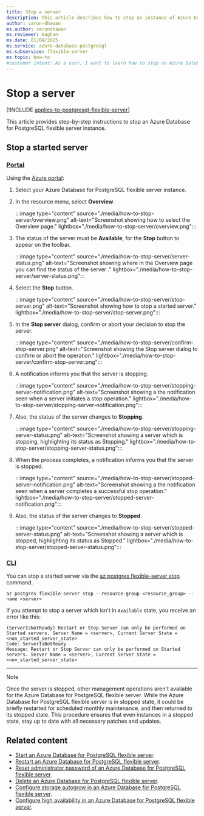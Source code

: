 ```yaml
---
title: Stop a server
description: This article describes how to stop an instance of Azure Database for PostgreSQL flexible server.
author: varun-dhawan
ms.author: varundhawan
ms.reviewer: maghan
ms.date: 01/04/2025
ms.service: azure-database-postgresql
ms.subservice: flexible-server
ms.topic: how-to
#customer intent: As a user, I want to learn how to stop an Azure Database for PostgreSQL flexible server instance, so that I can manage my server efficiently.
---
```


# Stop a server

[!INCLUDE [applies-to-postgresql-flexible-server](~/reusable-content/ce-skilling/azure/includes/postgresql/includes/applies-to-postgresql-flexible-server.md)]

This article provides step-by-step instructions to stop an Azure Database for PostgreSQL flexible server instance.

## Stop a started server

### [Portal](#tab/portal-stop-server)

Using the [Azure portal](https://portal.azure.com/):

1. Select your Azure Database for PostgreSQL flexible server instance.

2. In the resource menu, select **Overview**.

    :::image type="content" source="./media/how-to-stop-server/overview.png" alt-text="Screenshot showing how to select the Overview page." lightbox="./media/how-to-stop-server/overview.png":::

3. The status of the server must be **Available**, for the **Stop** button to appear on the toolbar.

    :::image type="content" source="./media/how-to-stop-server/server-status.png" alt-text="Screenshot showing where in the Overview page you can find the status of the server ." lightbox="./media/how-to-stop-server/server-status.png":::

4. Select the **Stop** button.

    :::image type="content" source="./media/how-to-stop-server/stop-server.png" alt-text="Screenshot showing how to stop a started server." lightbox="./media/how-to-stop-server/stop-server.png":::

5. In the **Stop server** dialog, confirm or abort your decision to stop the server.

    :::image type="content" source="./media/how-to-stop-server/confirm-stop-server.png" alt-text="Screenshot showing the Stop server dialog to confirm or abort the operation." lightbox="./media/how-to-stop-server/confirm-stop-server.png":::

6. A notification informs you that the server is stopping.

    :::image type="content" source="./media/how-to-stop-server/stopping-server-notification.png" alt-text="Screenshot showing a the notification seen when a server initiates a stop operation." lightbox="./media/how-to-stop-server/stopping-server-notification.png":::

7. Also, the status of the server changes to **Stopping**.

    :::image type="content" source="./media/how-to-stop-server/stopping-server-status.png" alt-text="Screenshot showing a server which is stopping, highlighting its status as Stopping." lightbox="./media/how-to-stop-server/stopping-server-status.png":::

8. When the process completes, a notification informs you that the server is stopped.

    :::image type="content" source="./media/how-to-stop-server/stopped-server-notification.png" alt-text="Screenshot showing a the notification seen when a server completes a successful stop operation." lightbox="./media/how-to-stop-server/stopped-server-notification.png":::

9. Also, the status of the server changes to **Stopped**.

    :::image type="content" source="./media/how-to-stop-server/stopped-server-status.png" alt-text="Screenshot showing a server which is stopped, highlighting its status as Stopped." lightbox="./media/how-to-stop-server/stopped-server-status.png":::

### [CLI](#tab/cli-stop-server)

You can stop a started server via the [az postgres flexible-server stop](/cli/azure/postgres/flexible-server#az-postgres-flexible-server-stop) command.

```azurecli-interactive
az postgres flexible-server stop --resource-group <resource_group> --name <server>
```

If you attempt to stop a server which isn't in `Available` state, you receive an error like this:

```output
(ServerIsNotReady) Restart or Stop Server can only be performed on Started servers. Server Name = <server>, Current Server State = <non_started_server_state>
Code: ServerIsNotReady
Message: Restart or Stop Server can only be performed on Started servers. Server Name = <server>, Current Server State = <non_started_server_state>
```

---

> [!NOTE]
> Once the server is stopped, other management operations aren't available for the Azure Database for PostgreSQL flexible server.
> While the Azure Database for PostgreSQL flexible server is in stopped state, it could be briefly restarted for scheduled monthly maintenance, and then returned to its stopped state. This procedure ensures that even instances in a stopped state, stay up to date with all necessary patches and updates.

## Related content

- [Start an Azure Database for PostgreSQL flexible server](how-to-stop-server.md).
- [Restart an Azure Database for PostgreSQL flexible server](how-to-restart-server.md).
- [Reset administrator password of an Azure Database for PostgreSQL flexible server](how-to-reset-admin-password.md).
- [Delete an Azure Database for PostgreSQL flexible server](how-to-delete-server.md).
- [Configure storage autogrow in an Azure Database for PostgreSQL flexible server](how-to-auto-grow-storage.md).
- [Configure high availability in an Azure Database for PostgreSQL flexible server](how-to-configure-high-availability.md).
